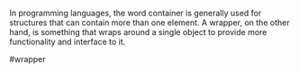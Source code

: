 In programming languages, the word container is generally used for structures that can contain more than one element. A wrapper, on the other hand, is something that wraps around a single object to provide more functionality and interface to it.

#wrapper
